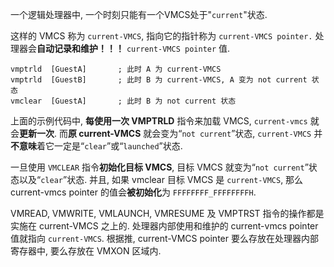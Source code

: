 

一个逻辑处理器中, 一个时刻只能有一个VMCS处于"`current`"状态. 

这样的 VMCS 称为 `current-VMCS`, 指向它的指针称为 `current-VMCS pointer.` 处理器会**自动记录和维护！！！** `current-VMCS pointer` 值.

```
vmptrld  [GuestA]       ; 此时 A 为 current-VMCS
vmptrld  [GuestB]       ; 此时 B 为 current-VMCS, A 变为 not current 状态
vmclear  [GuestA]       ; 此时 B 为 not current 状态
```

上面的示例代码中, **每使用一次 VMPTRLD** 指令来加载 VMCS, `current-vmcs` 就会**更新一次**. 而**原 current-VMCS** 就会变为“`not current`”状态, `current-VMCS` 并**不意味**着它一定是“`clear`”或“`launched`”状态. 

一旦使用 `VMCLEAR` 指令**初始化目标 VMCS**, 目标 VMCS 就变为“`not current`”状态以及“`clear`”状态. 并且, 如果 vmclear 目标 VMCS 是 `current-VMCS`, 那么 current-vmcs pointer 的值会**被初始化**为 `FFFFFFFF_FFFFFFFFH`.

VMREAD, VMWRITE, VMLAUNCH, VMRESUME 及 VMPTRST 指令的操作都是实施在 current-VMCS 之上的. 处理器内部使用和维护的 current-vmcs pointer 值就指向 `current-VMCS`. 根据推, current-VMCS pointer 要么存放在处理器内部寄存器中, 要么存放在 VMXON 区域内. 
